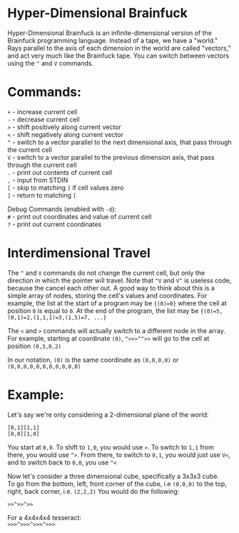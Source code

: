 # Hyper-Dimensional Brainfuck

Hyper-Dimensional Brainfuck is an infinite-dimensional version of the Brainfuck programming language. Instead of a tape, we have a "world."
Rays parallel to the axis of each dimension in the world are called "vectors," and act very much like the Brainfuck tape. You can switch
between vectors using the `^` and `V` commands.  

# Commands:  
`+` - increase current cell  
`-` - decrease current cell  
`>` - shift positively along current vector  
`<` - shift negatively along current vector  
`^` - switch to a vector parallel to the next dimensional axis, that pass through the current cell  
`V` - switch to a vector parallel to the previous dimension axis, that pass through the current cell  
`.` - print out contents of current cell  
`,` - input from STDIN  
`[` - skip to matching `]` if cell values zero  
`]` - return to matching `[`  

Debug Commands (enabled with `-d`):  
`#` - print out coordinates and value of current cell  
`?` - print out current coordinates

# Interdimensional Travel
The `^` and `V` commands do not change the current cell, but only the direction in which the pointer will travel. Note that `^V` and `V^` is useless code, because the cancel each other out. A good way to think about this is a simple array of nodes, storing the cell's values and coordinates. For example, the list at the start of a program may be `{(0)=0}` where the cell at position `0` is equal to `0`. At the end of the program, the list may be `{(0)=5,(0,1)=2,(1,1,1)=3,(1,5)=7, ...}`  

The `<` and `>` commands will actually switch to a different node in the array. For example, starting at coordinate `(0)`, `^>>>^^>>` will go to the cell at position `(0,3,0,2)`  

In our notation, `(0)` is the same coordinate as `(0,0,0,0)` or `(0,0,0,0,0,0,0,0,0,0,0)`
# Example:  
Let's say we're only considering a 2-dimensional plane of the world:


`[0,1][1,1]`  
`[0,0][1,0]` 

You start at `0,0`. To shift to `1,0`, you would use `>`. To switch to `1,1` from there, you would use `^>`. From there, to switch to `0,1`, you would just use `V<`, and to switch back to `0,0`, you use `^<`  

Now let's consider a three dimensional cube, specifically a 3x3x3 cube.  
To go from the bottom, left, front corner of the cube, i.e `(0,0,0)` to the top, right, back corner, i.e. `(2,2,2)` You would do the following: 

`>>^>>^>>`  

For a 4x4x4x4 tesseract:  
`>>>^>>>^>>>^>>>`
